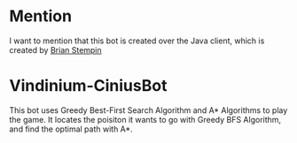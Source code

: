# Mention

I want to mention that this bot is created over the Java client, which is created by [Brian Stempin](https://github.com/bstempi)

# Vindinium-CiniusBot

This bot uses Greedy Best-First Search Algorithm and A* Algorithms to play the game. It locates the poisiton it wants to go with Greedy BFS Algorithm, and find the optimal path with A*.